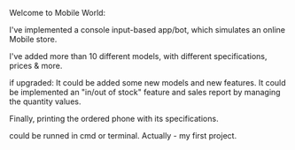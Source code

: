Welcome to Mobile World:

I've implemented a console input-based app/bot, which simulates an online Mobile store.

I've added more than 10 different models, with different specifications, prices & more.

if upgraded: 
It could be added some new models and new features. 
It could be implemented an "in/out of stock" feature and sales report by managing the quantity values.

Finally, printing the ordered phone with its specifications.

could be runned in cmd or terminal.
Actually - my first project.
